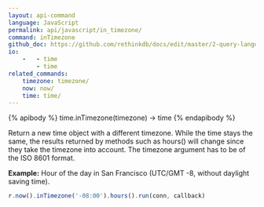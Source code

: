 ```yaml
---
layout: api-command 
language: JavaScript
permalink: api/javascript/in_timezone/
command: inTimezone 
github_doc: https://github.com/rethinkdb/docs/edit/master/2-query-language/api/javascript/dates-and-times/inTimezone.md
io:
    -   - time
        - time
related_commands:
    timezone: timezone/
    now: now/
    time: time/
---
```


{% apibody %}
time.inTimezone(timezone) &rarr; time
{% endapibody %}

Return a new time object with a different timezone. While the time stays the same, the results returned by methods such as hours() will change since they take the timezone into account. The timezone argument has to be of the ISO 8601 format.

__Example:__ Hour of the day in San Francisco (UTC/GMT -8, without daylight saving time).

```js
r.now().inTimezone('-08:00').hours().run(conn, callback)
```


